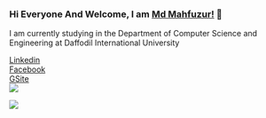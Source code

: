 ### Hi Everyone And Welcome, I am [Md Mahfuzur!](https://sites.google.com/diu.edu.bd/md-mahfuzur-rahman) 👊
I am currently studying in the Department of Computer Science and Engineering at Daffodil International University
 
[Linkedin](https://www.linkedin.com/in/md-mahfuzur-rahman-2a9807190)  
  [Facebook](https://www.facebook.com/mahfuzur.mafu)  
  [GSite](https://sites.google.com/diu.edu.bd/md-mahfuzur-rahman)
    <br> <img src="https://komarev.com/ghpvc/?username=mahfuzur-mafu">
<!--
**mahfuzur-mafu/mahfuzur-mafu** is a ✨ _special_ ✨ repository because its `README.md` (this file) appears on your GitHub profile.

Here are some ideas to get you started:

- 🔭 I’m currently working on ...
- 🌱 I’m currently learning ...
- 👯 I’m looking to collaborate on ...
- 🤔 I’m looking for help with ...
- 💬 Ask me about ...
- 📫 How to reach me: ...
- 😄 Pronouns: ...
- ⚡ Fun fact: ...
-->

  <img align="center" src="https://github-readme-stats.vercel.app/api/top-langs?username=mahfuzur-mafu" />


